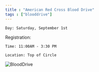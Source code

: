 ```yaml
---
title : "American Red Cross Blood Drive"
tags : ["blooddrive"]
---
```


`Day: Saturday, September 1st`

Registration:

`Time: 11:00AM - 3:30 PM`
 
`Location: Top of Circle`

![BloodDrive](/img/bloodrive.jpg)